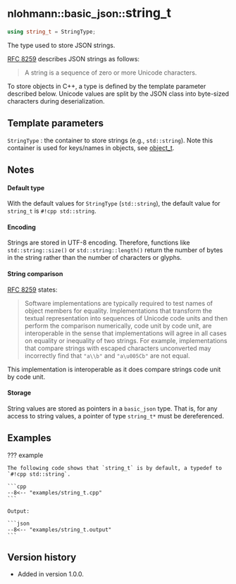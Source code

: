 # <small>nlohmann::basic_json::</small>string_t

```cpp
using string_t = StringType;
```

The type used to store JSON strings.

[RFC 8259](https://tools.ietf.org/html/rfc8259) describes JSON strings as follows:
> A string is a sequence of zero or more Unicode characters.

To store objects in C++, a type is defined by the template parameter described below. Unicode values are split by the
JSON class into byte-sized characters during deserialization.

## Template parameters

`StringType`
:   the container to store strings (e.g., `std::string`). Note this container is used for keys/names in objects, see
    [object_t](object_t.md).

## Notes

#### Default type

With the default values for `StringType` (`std::string`), the default value for `string_t` is `#!cpp std::string`.

#### Encoding

Strings are stored in UTF-8 encoding. Therefore, functions like `std::string::size()` or `std::string::length()` return
the number of bytes in the string rather than the number of characters or glyphs.

#### String comparison

[RFC 8259](https://tools.ietf.org/html/rfc8259) states:
> Software implementations are typically required to test names of object members for equality. Implementations that
> transform the textual representation into sequences of Unicode code units and then perform the comparison numerically,
> code unit by code unit, are interoperable in the sense that implementations will agree in all cases on equality or
> inequality of two strings. For example, implementations that compare strings with escaped characters unconverted may
> incorrectly find that `"a\\b"` and `"a\u005Cb"` are not equal.

This implementation is interoperable as it does compare strings code unit by code unit.

#### Storage

String values are stored as pointers in a `basic_json` type. That is, for any access to string values, a pointer of type
`string_t*` must be dereferenced.

## Examples

??? example

    The following code shows that `string_t` is by default, a typedef to `#!cpp std::string`.
     
    ```cpp
    --8<-- "examples/string_t.cpp"
    ```
    
    Output:
    
    ```json
    --8<-- "examples/string_t.output"
    ```

## Version history

- Added in version 1.0.0.
